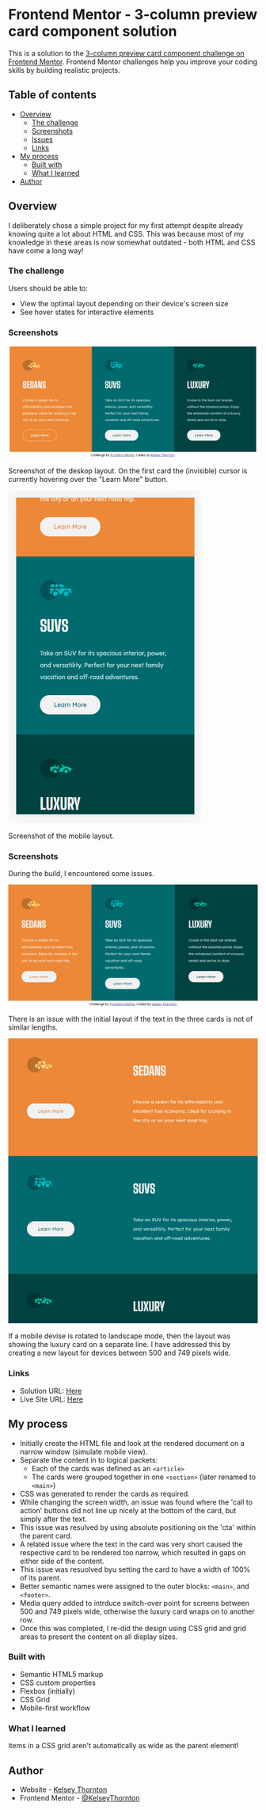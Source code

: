 # Frontend Mentor - 3-column preview card component solution

This is a solution to the [3-column preview card component challenge on Frontend Mentor](https://www.frontendmentor.io/challenges/3column-preview-card-component-pH92eAR2-). Frontend Mentor challenges help you improve your coding skills by building realistic projects.

## Table of contents

- [Overview](#overview)
  - [The challenge](#the-challenge)
  - [Screenshots](#screenshots)
  - [Issues](#issues)
  - [Links](#links)
- [My process](#my-process)
  - [Built with](#built-with)
  - [What I learned](#what-i-learned)
- [Author](#author)

## Overview

I deliberately chose a simple project for my first attempt despite already knowing quite a lot about HTML and CSS. This was because most of my knowledge in these areas is now somewhat outdated - both HTML and CSS have come a long way!

### The challenge

Users should be able to:

- View the optimal layout depending on their device's screen size
- See hover states for interactive elements

### Screenshots

![](./images/desktop.png)

Screenshot of the deskop layout. On the first card the (invisible) cursor is currently hovering over the "Learn More" button.

![](./images/mobile.png)

Screenshot of the mobile layout.

### Screenshots

During the build, I encountered some issues.

![](./images/issue.png)

There is an issue with the initial layout if the text in the three cards is not of similar lengths.

![](./images/intermediate.png)

If a mobile devise is rotated to landscape mode, then the layout was showing the luxury card on a separate line. I have addressed this by creating a new layout for devices between 500 and 749 pixels wide.

### Links

- Solution URL: [Here](https://github.com/KelseyThornton/3-column-preview-card-component-main)
- Live Site URL: [Here](https://kelseythornton.github.io/3-column-preview-card-component-main/)

## My process

- Initially create the HTML file and look at the rendered document on a narrow window (simulate mobile view).
- Separate the content in to logical packets:
  - Each of the cards was defined as an `<article>`
  - The cards were grouped together in one `<section>` (later renamed to `<main>`)
- CSS was generated to render the cards as required.
- While changing the screen width, an issue was found where the 'call to action' buttons did not line up nicely at the bottom of the card, but simply after the text.
- This issue was resulved by using absolute positioning on the 'cta' within the parent card.
- A related issue where the text in the card was very short caused the respective card to be rendered too narrow, which resulted in gaps on either side of the content.
- This issue was resuolved byu setting the card to have a width of 100% of its parent.
- Better semantic names were assigned to the outer blocks: `<main>`, and `<footer>`.
- Media query added to intrduce switch-over point for screens between 500 and 749 pixels wide, otherwise the luxury card wraps on to another row.
- Once this was completed, I re-did the design using CSS grid and grid areas to present the content on all display sizes.

### Built with

- Semantic HTML5 markup
- CSS custom properties
- Flexbox (initially)
- CSS Grid
- Mobile-first workflow
  <!-- - [React](https://reactjs.org/) - JS library -->
  <!-- - [Next.js](https://nextjs.org/) - React framework -->
  <!-- - [Styled Components](https://styled-components.com/) - For styles -->

### What I learned

items in a CSS grid aren't automatically as wide as the parent element!

## Author

- Website - [Kelsey Thornton](https://github.com/KelseyThornton)
- Frontend Mentor - [@KelseyThornton](https://www.frontendmentor.io/profile/KelseyThornton)
